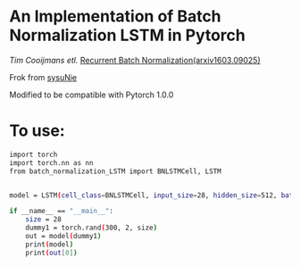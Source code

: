 # An Implementation of Batch Normalization LSTM in Pytorch

*Tim Cooijmans etl.* [Recurrent Batch Normalization(arxiv1603.09025)](https://arxiv.org/abs/1603.09025)

Frok from [sysuNie](https://github.com/sysuNie/batch_normalized_LSTM)

Modified to be compatible with Pytorch 1.0.0

# To use:

```sh
import torch
import torch.nn as nn
from batch_normalization_LSTM import BNLSTMCell, LSTM


model = LSTM(cell_class=BNLSTMCell, input_size=28, hidden_size=512, batch_first=True, max_length=152)

if __name__ == "__main__":
    size = 28
    dummy1 = torch.rand(300, 2, size)
    out = model(dummy1)
    print(model)
    print(out[0])
```
